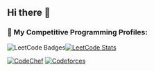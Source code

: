 ## Hi there 👋

### 🧠 My Competitive Programming Profiles:
<!-- LeetCode Badge -->
<div style="display: flex; justify-item:center">
<img src="https://leetcode-badge-showcase.vercel.app/api?username=marmiju&theme=dark" alt="LeetCode Badges" />
  <a href="https://leetcode.com/marmiju" target="_blank" rel="noopener noreferrer">
    <img src="https://leetcard.jacoblin.cool/marmiju?theme=light&font=baloo&ext=contest" alt="LeetCode Stats" />
  </a>
</div>


[![CodeChef](https://img.shields.io/badge/CodeChef-marmiju-5B4638?style=for-the-badge&logo=codechef)](https://www.codechef.com/users/marmiju)
[![Codeforces](https://img.shields.io/badge/Codeforces-MARmiju-1f8acb?style=for-the-badge&logo=codeforces)](https://codeforces.com/profile/MARmiju)
